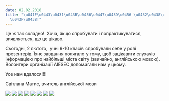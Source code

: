 ```yaml
---
date: 02.02.2018
title: "\u041F\u0443\u0431\u043B\u0456\u0447\u043D\u0456 \u0432\u0438\u0441\u0442\u0443\
  \u043F\u0438!"
---
```

Це ж так складно!  Хоча, якщо спробувати і попрактикуватися, виявляється, що це цікаво.

Сьогодні, 2 лютого,  учні 9-10 класів спробували себе у ролі презентерів. Їхнє завдання полягало у тому, щоб зацікавити слухачів інформацією про найбільші міста світу (звичайно, англійською мовою). Волонтери організації AIESEC допомагали нам у цьому.

Усе нам вдалося!!!!

Світлана Матис, вчитель англійської мови

![](/files/публічні-виступи-1.jpg)
![](/files/публічні-виступи-9a.jpg)
![](/files/публічні-виступи-9.jpg)
![](/files/публічні-виступи-8.jpg)
![](/files/публічні-виступи-7.jpg)
![](/files/публічні-виступи-6.jpg)
![](/files/публічні-виступи-5.jpg)
![](/files/публічні-виступи-4.jpg)